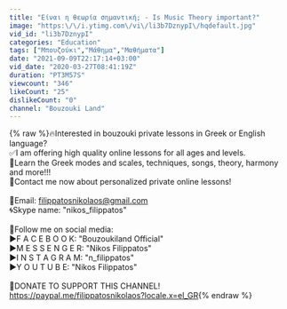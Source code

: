 ```yaml
---
title: "Είναι η θεωρία σημαντική; - Is Music Theory important?"
image: "https:\/\/i.ytimg.com\/vi\/li3b7DznypI\/hqdefault.jpg"
vid_id: "li3b7DznypI"
categories: "Education"
tags: ["Μπουζούκι","Μάθημα","Μαθήματα"]
date: "2021-09-09T22:17:14+03:00"
vid_date: "2020-03-27T08:41:19Z"
duration: "PT3M57S"
viewcount: "346"
likeCount: "25"
dislikeCount: "0"
channel: "Bouzouki Land"
---
```

{% raw %}🔥Interested in bouzouki private lessons in Greek or English language? <br />✅I am offering high quality online lessons for all ages and levels.<br />🎼Learn the Greek modes and scales, techniques, songs, theory, harmony and more!!!<br />🎯Contact me now about personalized private online lessons!<br /><br />📩Email: filippatosnikolaos@gmail.com<br /> 🌀Skype name: &quot;nikos_filippatos&quot;<br /><br />📢Follow me on social media:<br />     ►F A C E B O O K: &quot;Bouzoukiland Official&quot;<br />     ►M E S S E N G E R: &quot;Nikos Filippatos&quot;<br />     ►I N S T A G R A M: &quot;n_filippatos&quot;<br />     ►Y O U T U B E: &quot;Nikos Filippatos&quot;<br /><br />💠DONATE TO SUPPORT THIS CHANNEL!<br /><a rel="nofollow" target="blank" href="https://paypal.me/filippatosnikolaos?locale.x=el_GR">https://paypal.me/filippatosnikolaos?locale.x=el_GR</a>{% endraw %}
